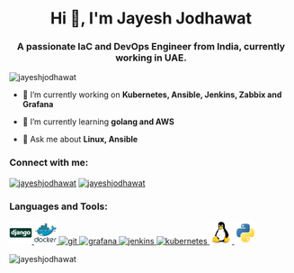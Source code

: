 <h1 align="center">Hi 👋, I'm Jayesh Jodhawat</h1>
<h3 align="center">A passionate IaC and DevOps Engineer from India, currently working in UAE.</h3>

<p align="left"> <img src="https://komarev.com/ghpvc/?username=jayeshjodhawat&label=Profile%20views&color=0e75b6&style=flat" alt="jayeshjodhawat" /> </p>

- 🔭 I’m currently working on **Kubernetes, Ansible, Jenkins, Zabbix and Grafana**

- 🌱 I’m currently learning **golang and AWS**

- 💬 Ask me about **Linux, Ansible**

<h3 align="left">Connect with me:</h3>
<p align="left">
<a href="https://twitter.com/jayeshjodhawat" target="blank"><img align="center" src="https://raw.githubusercontent.com/rahuldkjain/github-profile-readme-generator/neutral-icons/src/images/icons/Social/twitter.svg" alt="jayeshjodhawat" height="30" width="40" /></a>
<a href="https://linkedin.com/in/jayeshjodhawat" target="blank"><img align="center" src="https://raw.githubusercontent.com/rahuldkjain/github-profile-readme-generator/neutral-icons/src/images/icons/Social/linked-in-alt.svg" alt="jayeshjodhawat" height="30" width="40" /></a>
</p>

<h3 align="left">Languages and Tools:</h3>
<p align="left"> <a href="https://www.djangoproject.com/" target="_blank"> <img src="https://raw.githubusercontent.com/devicons/devicon/master/icons/django/django-original.svg" alt="django" width="40" height="40"/> </a> <a href="https://www.docker.com/" target="_blank"> <img src="https://raw.githubusercontent.com/devicons/devicon/master/icons/docker/docker-original-wordmark.svg" alt="docker" width="40" height="40"/> </a> <a href="https://git-scm.com/" target="_blank"> <img src="https://www.vectorlogo.zone/logos/git-scm/git-scm-icon.svg" alt="git" width="40" height="40"/> </a> <a href="https://grafana.com" target="_blank"> <img src="https://www.vectorlogo.zone/logos/grafana/grafana-icon.svg" alt="grafana" width="40" height="40"/> </a> <a href="https://www.jenkins.io" target="_blank"> <img src="https://www.vectorlogo.zone/logos/jenkins/jenkins-icon.svg" alt="jenkins" width="40" height="40"/> </a> <a href="https://kubernetes.io" target="_blank"> <img src="https://www.vectorlogo.zone/logos/kubernetes/kubernetes-icon.svg" alt="kubernetes" width="40" height="40"/> </a> <a href="https://www.linux.org/" target="_blank"> <img src="https://raw.githubusercontent.com/devicons/devicon/master/icons/linux/linux-original.svg" alt="linux" width="40" height="40"/> </a> <a href="https://www.python.org" target="_blank"> <img src="https://raw.githubusercontent.com/devicons/devicon/master/icons/python/python-original.svg" alt="python" width="40" height="40"/> </a> </p>

<p><img align="center" src="https://github-readme-stats.vercel.app/api/top-langs?username=jayeshjodhawat&show_icons=true&locale=en&layout=compact" alt="jayeshjodhawat" /></p>
